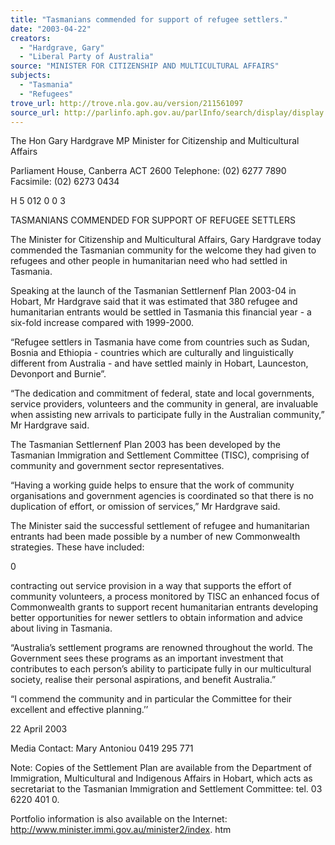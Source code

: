 ```yaml
---
title: "Tasmanians commended for support of refugee settlers."
date: "2003-04-22"
creators:
  - "Hardgrave, Gary"
  - "Liberal Party of Australia"
source: "MINISTER FOR CITIZENSHIP AND MULTICULTURAL AFFAIRS"
subjects:
  - "Tasmania"
  - "Refugees"
trove_url: http://trove.nla.gov.au/version/211561097
source_url: http://parlinfo.aph.gov.au/parlInfo/search/display/display.w3p;query=Id%3A%22media/pressrel/YQ496%22
---
```


  The Hon Gary Hardgrave MP  Minister for Citizenship and Multicultural Affairs 

  Parliament House, Canberra ACT 2600  Telephone: (02) 6277 7890  Facsimile: (02) 6273 0434 

  H 5 012 0 0 3 

  TASMANIANS COMMENDED FOR SUPPORT OF REFUGEE SETTLERS 

  The Minister for Citizenship and Multicultural Affairs, Gary Hardgrave today commended the  Tasmanian community for the welcome they had given to refugees and other people in  humanitarian need who had settled in Tasmania. 

  Speaking at the launch of the Tasmanian Settlernenf Plan 2003-04 in Hobart, Mr Hardgrave said  that it was estimated that 380 refugee and humanitarian entrants would be settled in Tasmania this  financial year - a six-fold increase compared with 1999-2000. 

  “Refugee settlers in Tasmania have come from countries such as Sudan, Bosnia and Ethiopia -  countries which are culturally and linguistically different from Australia - and have settled mainly in  Hobart, Launceston, Devonport and Burnie”. 

  “The dedication and commitment of federal, state and local governments, service providers,  volunteers and the community in general, are invaluable when assisting new arrivals to participate  fully in the Australian community,” Mr Hardgrave said. 

  The Tasmanian Settlernenf Plan 2003 has been developed by the Tasmanian Immigration and  Settlement Committee (TISC), comprising of community and government sector representatives. 

  “Having a working guide helps to ensure that the work of community organisations and government  agencies is coordinated so that there is no duplication of effort, or omission of services,” Mr  Hardgrave said. 

  The Minister said the successful settlement of refugee and humanitarian entrants had been made  possible by a number of new Commonwealth strategies. These have included: 

  0 

  contracting out service provision in a way that supports the effort of community volunteers, a  process monitored by TISC  an enhanced focus of Commonwealth grants to support recent humanitarian entrants  developing better opportunities for newer settlers to obtain information and advice about living in  Tasmania. 

  “Australia’s settlement programs are renowned throughout the world. The Government sees these  programs as an important investment that contributes to each person’s ability to participate fully in  our multicultural society, realise their personal aspirations, and benefit Australia.” 

  “I commend the community and in particular the Committee for their excellent and effective  planning.’’ 

  22 April 2003 

  Media Contact: Mary Antoniou 0419 295 771 

  Note: Copies of the Settlement Plan are available from the Department of Immigration, Multicultural  and Indigenous Affairs in Hobart, which acts as secretariat to the Tasmanian Immigration and  Settlement Committee: tel. 03 6220 401 0. 

  Portfolio information is also available on the Internet: http://www.minister.immi.gov.au/minister2/index. htm 

